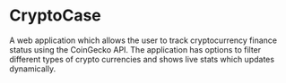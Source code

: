 # CryptoCase

A web application which allows the user to track cryptocurrency finance status
using the CoinGecko API. The application has options to filter different types of crypto currencies and shows
live stats which updates dynamically.
